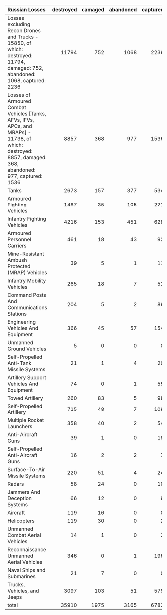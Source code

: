 | Russian Losses                                                                                                                                           |   destroyed |   damaged |   abandoned |   captured |   total |
|:---------------------------------------------------------------------------------------------------------------------------------------------------------|------------:|----------:|------------:|-----------:|--------:|
| Losses excluding Recon Drones and Trucks - 15850, of which: destroyed: 11794, damaged: 752, abandoned: 1068, captured: 2236                              |       11794 |       752 |        1068 |       2236 |   15850 |
| Losses of Armoured Combat Vehicles [Tanks, AFVs, IFVs, APCs, and MRAPs] - 11738, of which: destroyed: 8857, damaged: 368, abandoned: 977, captured: 1536 |        8857 |       368 |         977 |       1536 |   11738 |
| Tanks                                                                                                                                                    |        2673 |       157 |         377 |        534 |    3741 |
| Armoured Fighting Vehicles                                                                                                                               |        1487 |        35 |         105 |        271 |    1898 |
| Infantry Fighting Vehicles                                                                                                                               |        4216 |       153 |         451 |        628 |    5448 |
| Armoured Personnel Carriers                                                                                                                              |         461 |        18 |          43 |         92 |     614 |
| Mine-Resistant Ambush Protected  (MRAP) Vehicles                                                                                                         |          39 |         5 |           1 |         11 |      56 |
| Infantry Mobility Vehicles                                                                                                                               |         265 |        18 |           7 |         51 |     341 |
| Command Posts And Communications Stations                                                                                                                |         204 |         5 |           2 |         86 |     297 |
| Engineering Vehicles And Equipment                                                                                                                       |         366 |        45 |          57 |        154 |     622 |
| Unmanned Ground Vehicles                                                                                                                                 |           5 |         0 |           0 |          0 |       5 |
| Self-Propelled Anti-Tank Missile Systems                                                                                                                 |          21 |         1 |           4 |         20 |      46 |
| Artillery Support Vehicles And Equipment                                                                                                                 |          74 |         0 |           1 |         55 |     130 |
| Towed Artillery                                                                                                                                          |         260 |        83 |           5 |         98 |     446 |
| Self-Propelled Artillery                                                                                                                                 |         715 |        48 |           7 |        109 |     879 |
| Multiple Rocket Launchers                                                                                                                                |         358 |        40 |           2 |         54 |     454 |
| Anti-Aircraft Guns                                                                                                                                       |          39 |         1 |           0 |         18 |      58 |
| Self-Propelled Anti-Aircraft Guns                                                                                                                        |          16 |         2 |           2 |          7 |      27 |
| Surface-To-Air Missile Systems                                                                                                                           |         220 |        51 |           4 |         24 |     299 |
| Radars                                                                                                                                                   |          58 |        24 |           0 |         10 |      92 |
| Jammers And Deception Systems                                                                                                                            |          66 |        12 |           0 |          9 |      87 |
| Aircraft                                                                                                                                                 |         119 |        16 |           0 |          0 |     135 |
| Helicopters                                                                                                                                              |         119 |        30 |           0 |          2 |     151 |
| Unmanned Combat Aerial Vehicles                                                                                                                          |          14 |         1 |           0 |          3 |      18 |
| Reconnaissance Unmanned Aerial Vehicles                                                                                                                  |         346 |         0 |           1 |        196 |     543 |
| Naval Ships and Submarines                                                                                                                               |          21 |         7 |           0 |          0 |      28 |
| Trucks, Vehicles, and Jeeps                                                                                                                              |        3097 |       103 |          51 |        579 |    3830 |
| total                                                                                                                                                    |       35910 |      1975 |        3165 |       6783 |   47833 |